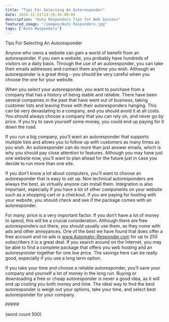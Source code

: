 ```yaml
---
title: "Tips For Selecting An Autoresponder"
date: 2024-12-31T14:26:36-08:00
description: "Auto Responders Tips for Web Success"
featured_image: "/images/Auto Responders.jpg"
tags: ["Auto Responders"]
---
```


Tips For Selecting An Autoresponder

Anyone who owns a website can gain a world of benefit from an autoresponder.  If you own a website, you probably have hundreds of visitors on a daily basis.  Through the use of an autoresponder, you can take their emails addresses and contact them anytime you wish.  Although an autoresponder is a great thing – you should be very careful when you choose the one for your website.

When you select your autoresponder, you want to purchase from a company that has a history of being stable and reliable.  There have been several companies in the past that have went out of business, taking customer lists and leaving those with their autoresponders hanging.  This can be very devastating to a company, and you should avoid it at all costs.  You should always choose a company that you can rely on, and never go by price.  If you try to save yourself some money, you could end up paying for it down the road.

If you run a big company, you’ll want an autoresponder that supports multiple lists and allows you to follow up with customers as many times as you wish.  An autoresponder can do more than just answer emails, which is why you should pay close attention to features.  Although you may have just one website now, you’ll want to plan ahead for the future just in case you decide to run more than one site.

If you don’t know a lot about computers, you’ll want to choose an autoresponder that is easy to set up.  Non technical autoresponders are always the best, as virtually anyone can install them.  Integration is also important, especially if you have a lot of other components on your website such as a shopping cart or a checkout.  If you are paying for hosting with your website, you should check and see if the package comes with an autoresponder.

For many, price is a very important factor.  If you don’t have a lot of money to spend, this will be a crucial consideration.  Although there are free autoresponders out there, you should usually use them, as they come with ads and other annoyances.  One of the best we have found that does offer a free account and no ads is www.Automatic-Responder.com for up to 250 subscribers it is a great deal. If you search around on the Internet, you may be able to find a complete package that offers you web hosting and an autoresponder together for one low price.  The savings here can be really good, especially if you use a long term option.

If you take your time and choose a reliable autoresponder, you’ll save your company and yourself a lot of money in the long run.  Buying or downloading a free or cheap autoresponder is never a good idea, as it will end up costing you both money and time.  The ideal way to find the best autoresponder is weigh out your options, take your time, and select best autoresponder for your company.

PPPPP

(word count 500)
